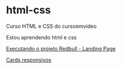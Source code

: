 # html-css
 Curso HTML e CSS do cursoemvideo

Estou aprendendo html e css

<a href="https://gihafa.github.io/html-css/Pequenos%20Projetos/Redbull%20-%20Landing%20Page/" target="_blank">Executando o projeto Redbull - Landing Page</a>


<a href="https://gihafa.github.io/html-css/Grid Layout e FLexbox/Cards/cards.html" target="_blank">Cards responsivos</a>
